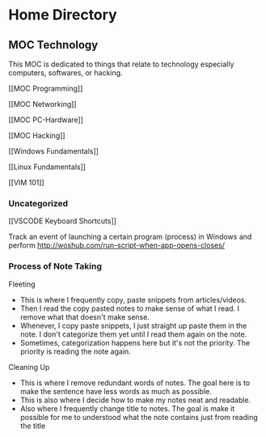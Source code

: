 # Home Directory
## MOC Technology
This MOC is dedicated to things that relate to technology especially computers, softwares, or hacking.

[[MOC Programming]]

[[MOC Networking]]

[[MOC PC-Hardware]]

[[MOC Hacking]]





[[Windows Fundamentals]]

[[Linux Fundamentals]]

[[VIM 101]]



### Uncategorized

[[VSCODE Keyboard Shortcuts]]


Track an event of launching a certain program (process) in Windows and perform
http://woshub.com/run-script-when-app-opens-closes/




### Process of Note Taking
Fleeting
- This is where I frequently copy, paste snippets from articles/videos. 
- Then I read the copy pasted notes to make sense of what I read. I remove what that doesn't make sense. 
- Whenever, I copy paste snippets, I just straight up paste them in the note. I don't categorize them yet until I read them again on the note. 
- Sometimes, categorization happens here but it's not the priority. The priority is reading the note again.


Cleaning Up
- This is where I remove redundant words of notes. The goal here is to make the sentence have less words as much as possible.
- This is also where I decide how to make my notes neat and readable.
- Also where I frequently change title to notes. The goal is make it possible for me to understood what the note contains just from reading the title
